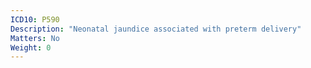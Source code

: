 ```yaml
---
ICD10: P590
Description: "Neonatal jaundice associated with preterm delivery"
Matters: No
Weight: 0
---
```



